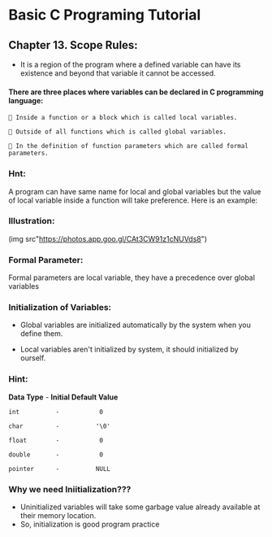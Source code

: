 # Basic C Programing Tutorial

## Chapter 13. Scope Rules:

* It is a region of the program where a defined variable can have its existence and beyond that variable it cannot be accessed.

#### There are three places where variables can be declared in C programming language:

     Inside a function or a block which is called local variables.

     Outside of all functions which is called global variables.

     In the definition of function parameters which are called formal parameters.

### Hnt:

A program can have same name for local and global variables but the value of local variable inside a function will take preference. Here is an example:

### Illustration:

(img src"https://photos.app.goo.gl/CAt3CW91z1cNUVds8")

### Formal Parameter:

Formal parameters are local variable, they have a precedence over global variables

### Initialization of Variables:

* Global variables are initialized automatically by the system when you define them.

* Local variables aren't initialized by system, it should initialized by ourself.

### Hint:

__Data Type__    -   __Initial Default Value__

    int          -           0

    char         -          '\0'

    float        -           0

    double       -           0

    pointer      -          NULL

### Why we need __Iniitialization__???

* Uninitialized variables will take some garbage value already available at their memory location.
* So, initialization is good program practice